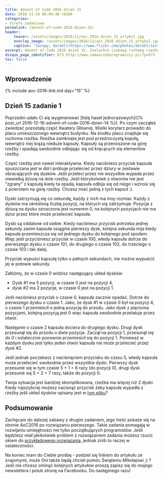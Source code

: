 ```yaml
---
title: Advent of Code 2016 dzień 15
date: 2018-11-24 08:04:40 +0100
categories:
- Strefa zadaniowa
permalink: /advent-of-code-2016-dzien-15/
header:
    teaser: /assets/images/2016/12/aoc_2016_dzien_15_artykul.jpg
    overlay_image: /assets/images/2016/12/aoc_2016_dzien_15_artykul.jpg
    caption: "[&copy; derekl](https://www.flickr.com/photos/derekl/sets/72157649148835567)"
excerpt: Advent of Code 2016 dzień 15. Znalazłeś ciekawą ruchomą rzeźbę. W jej środku poruszają się dziwne kapsuły, chciałbyś jedną z nich wyciągnąć. Dasz radę przechytrzyć mechanizm rzeźby?
disqus_page_identifier: 673 http://www.samouczekprogramisty.pl/?p=673
toc: false
---
```


## Wprowadzenie

{% include aoc-2016-link.md day="15" %}

## Dzień 15 zadanie 1

Poprzedni udało Ci się wygenerować [listę haseł jednorazowych]({% post_url 2016-12-16-advent-of-code-2016-dzien-14 %}). Po czym zacząłeś zwiedzać pozostałą część Kwatery Głównej. Wielki korytarz prowadzi do placu umieszczonego wewnątrz budynku. Na środku placu znajduje się ruchoma rzeźba. Rzeźba zamknięta jest pod przeźroczystą kopułą, wewnątrz niej krążą nieduże kapsuły. Kapsuły są przenoszone na górę rzeźby i spadają swobodnie odbijając się od kręcących się elementów rzeźby.

Część rzeźby jest nawet interaktywna. Kiedy naciśniesz przycisk kapsuła spuszczana jest w dół i próbuje przelecieć przez dziury w zestawie obracających się dysków. Jeśli przeleci przez nie wszystkie wypada przez niewielką dziurę na dole rzeźby. Jeśli którykolwiek z otworów nie jest "zgrany" z kapsułą kiedy ta opada, kapsuła odbija się od niego i wznosi się z powrotem na górę rzeźby. Chcesz mieć jedną z tych kapsuł :).

Dyski zatrzymują się co sekundę, każdy z nich ma inny rozmiar. Każdy z dysków ma określoną liczbę pozycji, na których się zatrzymuje. Pozycja z dziurą na dysku oznaczona jest numerem 0, na kolejnych pozycjach nie ma dziur przez które może przelecieć kapsuła.

Dyski są oddalone od siebie. Kiedy naciśniesz przycisk potrzeba jednej sekundy zanim kapsuła osiągnie pierwszy dysk, kolejna sekunda mija kiedy kapsuła przemieszcza się od jednego dysku do kolejnego pod spodem. Więc jeśli przyciśniesz przycisk w czasie 100, wtedy kapsuła dotrze do pierwszego dysku o czasie 101, do drugiego o czasie 102, do trzeciego o czasie 103 i tak dalej.

Przycisk wypuści kapsułę tylko o pełnych sekundach, nie można wypuścić jej w połowie sekundy.

Załóżmy, że w czasie 0 widzisz następujący układ dysków:

- Dysk #1 ma 5 pozycji, w czasie 0 jest na pozycji 4,
- dysk #2 ma 2 pozycje, w czasie 0 jest na pozycji 1.

Jeśli naciśniesz przycisk o czasie 0, kapsuła zacznie opadać. Dotrze do pierwszego dysku o czasie 1. Jako, że dysk #1 w czasie 0 był na pozycji 4, o czasie 1 przemieścił o jedną pozycję do przodu. Jako dysk z pięcioma pozycjami, kolejną pozycją jest 0 więc kapsuła swobodnie przelatuje przez otwór.

Następnie o czasie 2 kapsuła dociera do drugiego dysku. Drugi dysk przesunął się do przodu o dwie pozycje. Zaczął na pozycji 1, przesunął się do 0 i ostatecznie ponownie przemieścił się do pozycji 1. Ponieważ w każdym dysku jest tylko jeden otwór kapsuła nie może przelecieć przez dysk #2.

Jeśli jednak poczekasz z naciśnięciem przycisku do czasu 5, wtedy kapsuła może przelecieć swobodnie przez wszystkie dyski. Pierwszy dysk przesunie się w tym czasie 5 + 1 = 6 razy (do pozycji 0), drugi dysk przesunie się 5 + 2 = 7 razy, także do pozycji 0.

Twoja sytuacja jest bardziej skomplikowana, rzeźba ma więcej niż 2 dyski. Kiedy najszybciej możesz nacisnąć przycisk żeby kapsuła wypadła z rzeźby jeśli układ dysków opisany jest w [tym pliku](https://raw.githubusercontent.com/SamouczekProgramisty/StrefaZadaniowaSamouka/master/05_aoc_2016/src/main/test/resources/day15_input.txt)?

## Podsumowanie

Zachęcam do dalszej zabawy z drugim zadaniem, jego treść pokaże się na stronie AoC2016 po rozwiązaniu pierwszego. Takie zadania pomagają w rozwijaniu umiejętności nie tylko początkujących programistów. Jeśli będziesz miał jakikolwiek problem z rozwiązaniem zadania możesz rzucić okiem do [przykładowego rozwiązania](https://github.com/SamouczekProgramisty/StrefaZadaniowaSamouka/tree/master/05_aoc_2016/src/main/java/pl/samouczekprogramisty/szs/aoc2016/day15), jednak zrób to raczej w ostateczności.

Na koniec mam do Ciebie prośbę - podziel się linkiem do artykułu ze znajomymi, może Oni także będą chcieli pomóc Świętemu Mikołajowi ;) ? Jeśli nie chcesz ominąć kolejnych artykułów proszę zapisz się do mojego newslettera i polub stronę na Facebooku. Do następnego razu!
